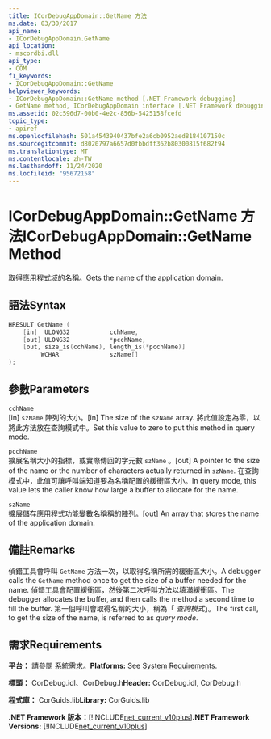 ```yaml
---
title: ICorDebugAppDomain::GetName 方法
ms.date: 03/30/2017
api_name:
- ICorDebugAppDomain.GetName
api_location:
- mscordbi.dll
api_type:
- COM
f1_keywords:
- ICorDebugAppDomain::GetName
helpviewer_keywords:
- ICorDebugAppDomain::GetName method [.NET Framework debugging]
- GetName method, ICorDebugAppDomain interface [.NET Framework debugging]
ms.assetid: 02c596d7-00b0-4e2c-856b-5425158fcefd
topic_type:
- apiref
ms.openlocfilehash: 501a4543940437bfe2a6cb0952aed8184107150c
ms.sourcegitcommit: d8020797a6657d0fbbdff362b80300815f682f94
ms.translationtype: MT
ms.contentlocale: zh-TW
ms.lasthandoff: 11/24/2020
ms.locfileid: "95672158"
---
```

# <a name="icordebugappdomaingetname-method"></a><span data-ttu-id="6994c-102">ICorDebugAppDomain::GetName 方法</span><span class="sxs-lookup"><span data-stu-id="6994c-102">ICorDebugAppDomain::GetName Method</span></span>

<span data-ttu-id="6994c-103">取得應用程式域的名稱。</span><span class="sxs-lookup"><span data-stu-id="6994c-103">Gets the name of the application domain.</span></span>  
  
## <a name="syntax"></a><span data-ttu-id="6994c-104">語法</span><span class="sxs-lookup"><span data-stu-id="6994c-104">Syntax</span></span>  
  
```cpp  
HRESULT GetName (  
    [in]  ULONG32           cchName,  
    [out] ULONG32           *pcchName,  
    [out, size_is(cchName), length_is(*pcchName)]
         WCHAR              szName[]  
);  
```  
  
## <a name="parameters"></a><span data-ttu-id="6994c-105">參數</span><span class="sxs-lookup"><span data-stu-id="6994c-105">Parameters</span></span>  

 `cchName`  
 <span data-ttu-id="6994c-106">[in] `szName` 陣列的大小。</span><span class="sxs-lookup"><span data-stu-id="6994c-106">[in] The size of the `szName` array.</span></span> <span data-ttu-id="6994c-107">將此值設定為零，以將此方法放在查詢模式中。</span><span class="sxs-lookup"><span data-stu-id="6994c-107">Set this value to zero to put this method in query mode.</span></span>  
  
 `pcchName`  
 <span data-ttu-id="6994c-108">擴展名稱大小的指標，或實際傳回的字元數 `szName` 。</span><span class="sxs-lookup"><span data-stu-id="6994c-108">[out] A pointer to the size of the name or the number of characters actually returned in `szName`.</span></span> <span data-ttu-id="6994c-109">在查詢模式中，此值可讓呼叫端知道要為名稱配置的緩衝區大小。</span><span class="sxs-lookup"><span data-stu-id="6994c-109">In query mode, this value lets the caller know how large a buffer to allocate for the name.</span></span>  
  
 `szName`  
 <span data-ttu-id="6994c-110">擴展儲存應用程式功能變數名稱稱的陣列。</span><span class="sxs-lookup"><span data-stu-id="6994c-110">[out] An array that stores the name of the application domain.</span></span>  
  
## <a name="remarks"></a><span data-ttu-id="6994c-111">備註</span><span class="sxs-lookup"><span data-stu-id="6994c-111">Remarks</span></span>  

 <span data-ttu-id="6994c-112">偵錯工具會呼叫 `GetName` 方法一次，以取得名稱所需的緩衝區大小。</span><span class="sxs-lookup"><span data-stu-id="6994c-112">A debugger calls the `GetName` method once to get the size of a buffer needed for the name.</span></span> <span data-ttu-id="6994c-113">偵錯工具會配置緩衝區，然後第二次呼叫方法以填滿緩衝區。</span><span class="sxs-lookup"><span data-stu-id="6994c-113">The debugger allocates the buffer, and then calls the method a second time to fill the buffer.</span></span> <span data-ttu-id="6994c-114">第一個呼叫會取得名稱的大小，稱為「 *查詢模式*」。</span><span class="sxs-lookup"><span data-stu-id="6994c-114">The first call, to get the size of the name, is referred to as *query mode*.</span></span>  
  
## <a name="requirements"></a><span data-ttu-id="6994c-115">需求</span><span class="sxs-lookup"><span data-stu-id="6994c-115">Requirements</span></span>  

 <span data-ttu-id="6994c-116">**平台：** 請參閱 [系統需求](../../get-started/system-requirements.md)。</span><span class="sxs-lookup"><span data-stu-id="6994c-116">**Platforms:** See [System Requirements](../../get-started/system-requirements.md).</span></span>  
  
 <span data-ttu-id="6994c-117">**標頭：** CorDebug.idl、CorDebug.h</span><span class="sxs-lookup"><span data-stu-id="6994c-117">**Header:** CorDebug.idl, CorDebug.h</span></span>  
  
 <span data-ttu-id="6994c-118">**程式庫：** CorGuids.lib</span><span class="sxs-lookup"><span data-stu-id="6994c-118">**Library:** CorGuids.lib</span></span>  
  
 <span data-ttu-id="6994c-119">**.NET Framework 版本：**[!INCLUDE[net_current_v10plus](../../../../includes/net-current-v10plus-md.md)]</span><span class="sxs-lookup"><span data-stu-id="6994c-119">**.NET Framework Versions:** [!INCLUDE[net_current_v10plus](../../../../includes/net-current-v10plus-md.md)]</span></span>
